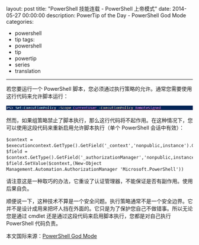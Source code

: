 ﻿layout: post
title: "PowerShell 技能连载 - PowerShell 上帝模式"
date: 2014-05-27 00:00:00
description: PowerTip of the Day - PowerShell God Mode
categories:
- powershell
- tip
tags:
- powershell
- tip
- powertip
- series
- translation
---
若您要运行一个 PowerShell 脚本，您必须通过执行策略的允许。通常您需要使用这行代码来允许脚本运行：

![](/img/2014-05-27-powershell-god-mode-001.png)

然而，如果组策略禁止了脚本执行，那么这行代码将不起作用。在这种情况下，您可以使用这段代码来重新启用允许脚本执行（单个 PowerShell 会话中有效）：

    $context = $executioncontext.GetType().GetField('_context','nonpublic,instance').GetValue($executioncontext)
    $field = $context.GetType().GetField('_authorizationManager','nonpublic,instance')
    $field.SetValue($context,(New-Object Management.Automation.AuthorizationManager 'Microsoft.PowerShell'))

请注意这是一种取巧的办法，它重设了认证管理器，不能保证是否有副作用。使用后果自负。

顺便说一下，这种技术不算是一个安全问题。执行策略通常不是一个安全边界。它并不是设计成用来把坏人挡在外面的。它只是为了保护您自己不做错事。所以无论您是通过 cmdlet 还是通过这段代码来启用脚本执行，您都是对自己执行 PowerShell 代码负责。

<!--more-->
本文国际来源：[PowerShell God Mode](http://community.idera.com/powershell/powertips/b/tips/posts/powershell-god-mode)
